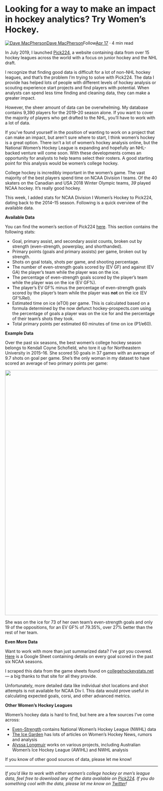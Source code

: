 Looking for a way to make an impact in hockey analytics? Try Women’s Hockey.
============================================================================

[![Dave MacPherson](https://miro.medium.com/fit/c/96/96/0*vQ6OsbHjqiKNB_6i.jpg)](https://medium.com/@dmacp?source=post_page-----53d31ae81bf0----------------------)[Dave MacPherson](https://medium.com/@dmacp?source=post_page-----53d31ae81bf0----------------------)Follow[Apr 17](https://medium.com/@dmacp/looking-for-a-way-to-make-an-impact-in-hockey-analytics-try-womens-hockey-53d31ae81bf0?source=post_page-----53d31ae81bf0----------------------) · 4 min read

In July 2019, I launched [Pick224](https://pick224.com/), a website containing data from over 15 hockey leagues across the world with a focus on junior hockey and the NHL draft.

I recognize that finding good data is difficult for a lot of non-NHL hockey leagues, and that’s the problem I’m trying to solve with Pick224. The data I provide has helped lots of people with different levels of hockey analysis or scouting experience start projects and find players with potential. When analysts can spend less time finding and cleaning data, they can make a greater impact.

However, the sheer amount of data can be overwhelming. My database contains 9,390 players for the 2019–20 season alone. If you want to cover the majority of players who get drafted to the NHL, you’ll have to work with a lot of data.

If you’ve found yourself in the position of wanting to work on a project that can make an impact, but aren’t sure where to start, I think women’s hockey is a great option. There isn’t a lot of women’s hockey analysis online, but the National Women’s Hockey League is expanding and hopefully an NHL-backed venture will come soon. With these developments comes an opportunity for analysts to help teams select their rosters. A good starting point for this analysis would be women’s college hockey.

College hockey is incredibly important in the women’s game. The vast majority of the best players spend time on NCAA Division I teams. Of the 40 skaters on the Canadian and USA 2018 Winter Olympic teams, _39_ played NCAA hockey. It’s really good hockey.

This week, I added stats for NCAA Division I Women’s Hockey to Pick224, dating back to the 2014–15 season. Following is a quick overview of the available data.

**Available Data**

You can find the women’s section of Pick224 [here](https://pick224.com/women). This section contains the following stats:

*   Goal, primary assist, and secondary assist counts, broken out by strength (even-strength, powerplay, and shorthanded).
*   Primary points (goals and primary assists) per game, broken out by strength.
*   Shots on goal totals, shots per game, and shooting percentage.
*   The number of even-strength goals scored by (EV GF) and against (EV GA) the player’s team while the player was on the ice.
*   The percentage of even-strength goals scored by the player’s team while the player was on the ice (EV GF%).
*   The player’s EV GF% minus the percentage of even-strength goals scored by the player’s team while the player was **not** on the ice (EV GF%Rel).
*   Estimated time on ice (eTOI) per game. This is calculated based on a formula determined by the now defunct hockey-prospects.com using the percentage of goals a player was on the ice for and the percentage of their team’s shots they took.
*   Total primary points per estimated 60 minutes of time on ice (P1/e60).

**Example Data**

Over the past six seasons, the best women’s college hockey season belongs to Kendall Coyne Schofield, who tore it up for Northeastern University in 2015–16. She scored 50 goals in 37 games with an average of 9.7 shots on goal per game. She’s the only woman in my dataset to have scored an average of two primary points per game:

<img class="s t u hg ai" src="https://miro.medium.com/max/2856/1\*RJzg2dnViGaOawntb-NcNA.png" width="1428" height="808" srcSet="https://miro.medium.com/max/552/1\*RJzg2dnViGaOawntb-NcNA.png 276w, https://miro.medium.com/max/1104/1\*RJzg2dnViGaOawntb-NcNA.png 552w, https://miro.medium.com/max/1280/1\*RJzg2dnViGaOawntb-NcNA.png 640w, https://miro.medium.com/max/1400/1\*RJzg2dnViGaOawntb-NcNA.png 700w" sizes="700px" role="presentation"/>

She was on the ice for 73 of her own team’s even-strength goals and only 19 of the oppositions, for an EV GF% of 79.35%, over 27% better than the rest of her team.

**Even More Data**

Want to work with more than just summarized data? I’ve got you covered. [Here](https://docs.google.com/spreadsheets/d/1hX_4mg4KKPW0qyVwoLmzpwLCA6qBF2KlN56BxP90uqs/edit?usp=sharing) is a Google Sheet containing details on every goal scored in the past six NCAA seasons.

I scraped this data from the game sheets found on [collegehockeystats.net](http://www.collegehockeystats.net/) — a big thanks to that site for all they provide.

Unfortunately, more detailed data like individual shot locations and shot attempts is not available for NCAA Div I. This data would prove useful in calculating expected goals, corsi, and other advanced metrics.

**Other Women’s Hockey Leagues**

Women’s hockey data is hard to find, but here are a few sources I’ve come across:

*   [Even-Strength](https://even-strength.com/) contains National Women’s Hockey League (NWHL) data
*   [The Ice Garden](https://www.theicegarden.com/) has lots of articles on Women’s Hockey News, rumors and analysis
*   [Alyssa Longmuir](https://twitter.com/alyssastweeting) works on various projects, including Australian Women’s Ice Hockey League (AWIHL) and NWHL analysis

If you know of other good sources of data, please let me know!

* * *

_If you’d like to work with either women’s college hockey or men’s league data, feel free to download any of the data available on_ [_Pick224_](https://pick224.com/index.html)_. If you do something cool with the data, please let me know on_ [_Twitter_](http://twitter.com/davemacp)_!_
